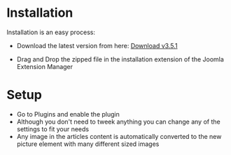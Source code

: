 # Installation

Installation is an easy process:


- Download the latest version from here: [Download v3.5.1](dist/plg_responsive_3.5.1.zip ':ignore')

- Drag and Drop the zipped file in the installation extension of the Joomla Extension Manager

# Setup

- Go to Plugins and enable the plugin
- Although you don't need to tweek anything you can change any of the settings to fit your needs
- Any image in the articles content is automatically converted to the new picture element with many different sized images
